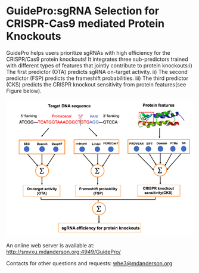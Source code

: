 # GuidePro:sgRNA Selection for CRISPR-Cas9 mediated Protein Knockouts

GuidePro helps users prioritize sgRNAs with high efficiency for the CRISPR/Cas9 protein knockouts! It integrates three sub-predictors 
trained with different types of features that jointly contribute to protein knockouts:i) The first predictor (OTA) predicts sgRNA on-target
activity. ii) The second predictor (FSP) predicts the frameshift probabilities. iii) The third predictor (CKS) predicts the CRISPR knockout 
sensitivity from protein features(see Figure below).

![](Figures/Workflow.png)

An online web server is available at: 
http://smvxu.mdanderson.org:4949/GuidePro/

Contacts for other questions and requests: 
whe3@mdanderson.org


